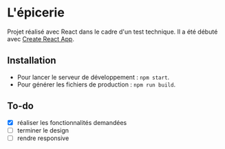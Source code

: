 # L'épicerie

Projet réalisé avec React dans le cadre d'un test technique.
Il a été débuté avec [Create React App](https://github.com/facebook/create-react-app).

## Installation
- Pour lancer le serveur de développement : `npm start`.
- Pour générer les fichiers de production : `npm run build`.

## To-do
- [X] réaliser les fonctionnalités demandées
- [ ] terminer le design
- [ ] rendre responsive